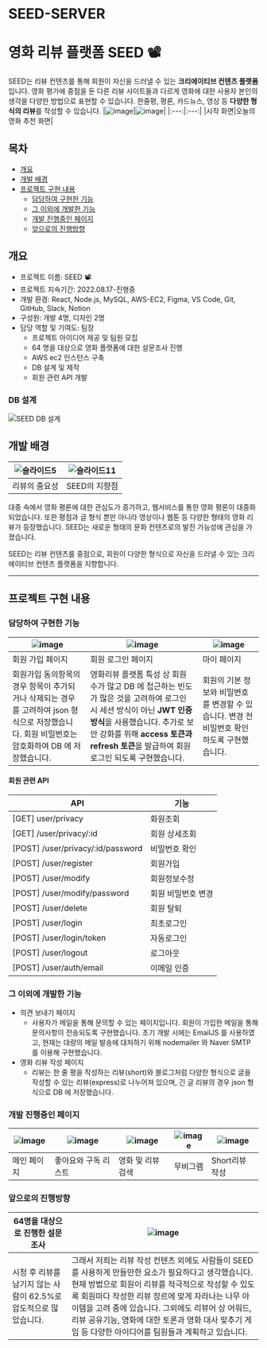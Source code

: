 # SEED-SERVER

# 영화 리뷰 플랫폼 SEED 📽️
SEED는 리뷰 컨텐츠를 통해 회원이 자신을 드러낼 수 있는 **크리에이티브 컨텐츠 플랫폼**입니다. 영화 평가에 중점을 둔 다른 리뷰 사이트들과 다르게 영화에 대한 사용자 본인의 생각을 다양한 방법으로 표현할 수 있습니다. 한줄평, 평론, 카드뉴스, 영상 등 **다양한 형식의 리뷰**를 작성할 수 있습니다.
|![image](https://github.com/gitagita/SEED-SERVER/assets/78337047/45f44459-0ce9-456b-a170-a153e6caa112)|![image](https://github.com/gitagita/SEED-SERVER/assets/78337047/0df82d42-1364-49d9-bd38-65790b02ed71)|
|:---:|:---:|
|시작 화면|오늘의 영화 추천 화면|

## 목차
  - [개요](#개요) 
  - [개발 배경](#개발-배경)
  - [프로젝트 구현 내용](#프로젝트-구현-내용)
    - [담당하여 구현한 기능](#담당하여-구현한-기능)
    - [그 이외에 개발한 기능](#그-이외에-개발한-기능)
    - [개발 진행중인 페이지](#개발-진행중인-페이지)
    - [앞으로의 진행방향](#앞으로의-진행방향)
## 개요
- 프로젝트 이름: SEED 📽️
- 프로젝트 지속기간: 2022.08.17-진행중
- 개발 환경: React, Node.js, MySQL, AWS-EC2, Figma, VS Code, Git, GitHub, Slack, Notion
- 구성원: 개발 4명, 디자인 2명
- 담당 역할 및 기여도: 팀장
  - 프로젝트 아이디어 제공 및 팀원 모집
  - 64 명을 대상으로 영화 플랫폼에 대한 설문조사 진행
  - AWS ec2 인스턴스 구축
  - DB 설계 및 제작
  - 회원 관련 API 개발
    
### DB 설계
  ![SEED DB 설계](https://github.com/gitagita/SEED-SERVER/assets/78337047/09fc01de-f933-46b2-8a4a-b9735119bf55)


## 개발 배경
|![슬라이드5](https://github.com/gitagita/SEED-SERVER/assets/78337047/81810ef7-aa44-4bc8-8b51-2ebf7c5eeb35)|![슬라이드11](https://github.com/gitagita/SEED-SERVER/assets/78337047/e1f4dbc8-85ea-4d37-bdc4-f9babed858e8)|
|:---:|:---:|
|리뷰의 중요성|SEED의 지향점|

대중 속에서 영화 평론에 대한 관심도가 증가하고, 웹서비스를 통한 영화 평론이 대중화 되었습니다. 또한 평점과 글 형식 뿐만 아니라 영상이나 웹툰 등 다양한 형태의 영화 리뷰가 등장했습니다. SEED는 새로운 형태의 문화 컨텐츠로의 발전 가능성에 관심을 가졌습니다.

SEED는 리뷰 컨텐츠를 중점으로, 회원이 다양한 형식으로 자신을 드러낼 수 있는 크리에이티브 컨텐츠 플랫폼을 지향합니다.

---
## 프로젝트 구현 내용
### 담당하여 구현한 기능
|![image](https://github.com/gitagita/SEED-SERVER/assets/78337047/f92ea4a2-c164-4e56-a6ab-3348114b6baf)|![image](https://github.com/gitagita/SEED-SERVER/assets/78337047/b13f4447-358b-42f0-949b-d8cfb2eeef5c)|![image](https://github.com/gitagita/SEED-SERVER/assets/78337047/32a3c324-ecd9-4e14-9ede-b7560b75a64b)|
|---|---|---|
|회원 가입 페이지|회원 로그인 페이지|마이 페이지|
|회원가입 동의항목의 경우 항목이 추가되거나 삭제되는 경우를 고려하여 json 형식으로 저장했습니다. 회원 비밀번호는 암호화하여 DB 에 저장했습니다.|영화리뷰 플랫폼 특성 상 회원 수가 많고 DB 에 접근하는 빈도가 많은 것을 고려하여 로그인 시 세션 방식이 아닌 **JWT 인증 방식**을 사용했습니다. 추가로 보안 강화를 위해 **access 토큰과 refresh 토큰**을 발급하여 회원 로그인 되도록 구현했습니다.| 회원의 기본 정보와 비밀번호를 변경할 수 있습니다. 변경 전 비밀번호 확인하도록 구현했습니다.

#### 회원 관련 API
|API|기능|
|---|---|
|[GET] user/privacy|화원조회|
|[GET] /user/privacy/:id|회원 상세조회|
|[POST] /user/privacy/:id/password|비밀번호 확인|
|[POST] /user/register|회원가입|
|[POST] /user/modify|회원정보수정|
|[POST] /user/modify/password|회원 비밀번호 변경|
|[POST] /user/delete|회원 탈퇴|
|[POST] /user/login|최초로그인|
|[POST] /user/login/token|자동로그인|
|[POST] /user/logout|로그아웃|
|[POST] /user/auth/email|이메일 인증|

### 그 이외에 개발한 기능
- 의견 보내기 페이지
   - 사용자가 메일을 통해 문의할 수 있는 페이지입니다. 회원이 가입한 메일을 통해 문의사항이 전송되도록 구현했습니다. 초기 개발 시에는 EmailJS 를 사용하였고, 현재는 대량의 메일 발송에 대처하기 위해 nodemailer 와 Naver SMTP 를 이용해 구현했습니다.
- 영화 리뷰 작성 페이지
   - 리뷰는 한 줄 평을 작성하는 리뷰(short)와 블로그처럼 다양한 형식으로 글을 작성할 수 있는 리뷰(express)로 나누어져 있으며, 긴 글 리뷰의 경우 json 형식으로 DB 에 저장했습니다.
  

### 개발 진행중인 페이지
|![image](https://github.com/gitagita/SEED-SERVER/assets/78337047/b6d01fec-aff8-40c6-93b4-134ff745d624)|![image](https://github.com/gitagita/SEED-SERVER/assets/78337047/ac56473c-cbed-4f61-878d-fca7e0e4da54)|![image](https://github.com/gitagita/SEED-SERVER/assets/78337047/dc85c93b-578a-4471-9de0-1e7e3e3516bc)|![image](https://github.com/gitagita/SEED-SERVER/assets/78337047/9360f07c-4b28-403a-b077-c4eb6b31e455)|![image](https://github.com/gitagita/SEED-SERVER/assets/78337047/0c9187cd-50d1-4491-88a7-1949dffe4aae)|
|---|---|---|---|---|
|메인 페이지|좋아요와 구독 리스트|영화 및 리뷰 검색|무비그램|Short리뷰 작성|

### 앞으로의 진행방향
|64명을 대상으로 진행한 설문조사|![image](https://github.com/gitagita/SEED-SERVER/assets/78337047/2a8b610b-7c1b-410b-bf71-cbf0bf6ae7bd)|
|---|---|
|시청 후 리뷰를 남기지 않는 사람이 62.5%로 압도적으로 많았습니다.|그래서 저희는 리뷰 작성 컨텐츠 외에도 사람들이 SEED를 사용하게 만들만한 요소가 필요하다고 생각했습니다. 현재 방법으로 회원이 리뷰를 적극적으로 작성할 수 있도록 회원마다 작성한 리뷰 장르에 맞게 자라나는 나무 아이템을 고려 중에 있습니다. 그외에도 리뷰어 상 어워드, 리뷰 공유기능, 영화에 대한 토론과 영화 대사 맞추기 게임 등 다양한 아이디어를 팀원들과 계획하고 있습니다.|

